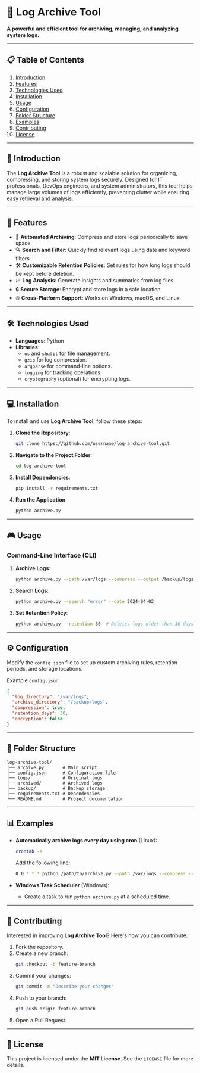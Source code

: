 # 📜 Log Archive Tool

**A powerful and efficient tool for archiving, managing, and analyzing system logs.**

---

## 📋 Table of Contents

1. [Introduction](#introduction)
2. [Features](#features)
3. [Technologies Used](#technologies-used)
4. [Installation](#installation)
5. [Usage](#usage)
6. [Configuration](#configuration)
7. [Folder Structure](#folder-structure)
8. [Examples](#examples)
9. [Contributing](#contributing)
10. [License](#license)

---

## 🚀 Introduction

The **Log Archive Tool** is a robust and scalable solution for organizing, compressing, and storing system logs securely. Designed for IT professionals, DevOps engineers, and system administrators, this tool helps manage large volumes of logs efficiently, preventing clutter while ensuring easy retrieval and analysis.

---

## 🌟 Features

- 📂 **Automated Archiving**: Compress and store logs periodically to save space.
- 🔍 **Search and Filter**: Quickly find relevant logs using date and keyword filters.
- 🛠 **Customizable Retention Policies**: Set rules for how long logs should be kept before deletion.
- 📈 **Log Analysis**: Generate insights and summaries from log files.
- 🔒 **Secure Storage**: Encrypt and store logs in a safe location.
- 🌐 **Cross-Platform Support**: Works on Windows, macOS, and Linux.

---

## 🛠️ Technologies Used

- **Languages**: Python
- **Libraries**:
  - `os` and `shutil` for file management.
  - `gzip` for log compression.
  - `argparse` for command-line options.
  - `logging` for tracking operations.
  - `cryptography` (optional) for encrypting logs.

---

## 💻 Installation

To install and use **Log Archive Tool**, follow these steps:

1. **Clone the Repository**:
   ```bash
   git clone https://github.com/username/log-archive-tool.git
   ```
2. **Navigate to the Project Folder**:
   ```bash
   cd log-archive-tool
   ```
3. **Install Dependencies**:
   ```bash
   pip install -r requirements.txt
   ```
4. **Run the Application**:
   ```bash
   python archive.py
   ```

---

## 🎮 Usage

### Command-Line Interface (CLI)

1. **Archive Logs**:
   ```bash
   python archive.py --path /var/logs --compress --output /backup/logs
   ```
2. **Search Logs**:
   ```bash
   python archive.py --search "error" --date 2024-04-02
   ```
3. **Set Retention Policy**:
   ```bash
   python archive.py --retention 30  # Deletes logs older than 30 days
   ```

---

## ⚙️ Configuration

Modify the `config.json` file to set up custom archiving rules, retention periods, and storage locations.

Example `config.json`:
```json
{
  "log_directory": "/var/logs",
  "archive_directory": "/backup/logs",
  "compression": true,
  "retention_days": 30,
  "encryption": false
}
```

---

## 📂 Folder Structure

```
log-archive-tool/
│── archive.py       # Main script
│── config.json      # Configuration file
│── logs/            # Original logs
│── archived/        # Archived logs
│── backup/          # Backup storage
│── requirements.txt # Dependencies
└── README.md        # Project documentation
```

---

## 📊 Examples

- **Automatically archive logs every day using cron** (Linux):
  ```bash
  crontab -e
  ```
  Add the following line:
  ```bash
  0 0 * * * python /path/to/archive.py --path /var/logs --compress --output /backup/logs
  ```

- **Windows Task Scheduler** (Windows):
  - Create a task to run `python archive.py` at a scheduled time.

---

## 🤝 Contributing

Interested in improving **Log Archive Tool**? Here's how you can contribute:

1. Fork the repository.
2. Create a new branch:
   ```bash
   git checkout -b feature-branch
   ```
3. Commit your changes:
   ```bash
   git commit -m "Describe your changes"
   ```
4. Push to your branch:
   ```bash
   git push origin feature-branch
   ```
5. Open a Pull Request.

---

## 📝 License

This project is licensed under the **MIT License**. See the `LICENSE` file for more details.
